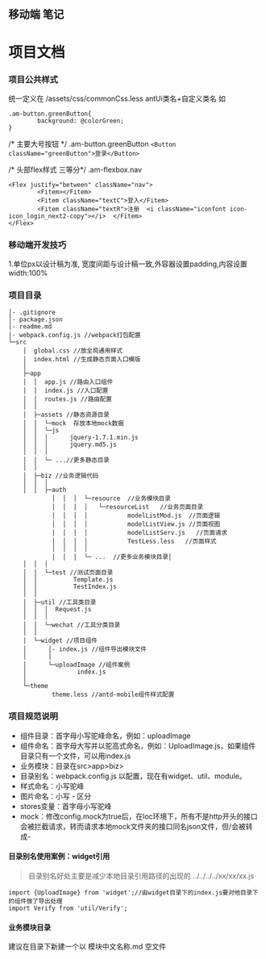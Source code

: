 ## 移动端 笔记

# 项目文档

### 项目公共样式

统一定义在 /assets/css/commonCss.less
antUi类名+自定义类名  如

```
.am-button.greenButton{
        background: @colorGreen;
}
```


/* 主要大号按钮 */
.am-button.greenButton
 ```<Button className="greenButton">登录</Button> ```

/* 头部flex样式  三等分*/
.am-flexbox.nav

```
<Flex justify="between" className="nav">
        <Fitem></Fitem>
        <Fitem className="textC">登入</Fitem>
        <Fitem className="textR">注册  <i className="iconfont icon-icon_login_next2-copy"></i>  </Fitem>
</Flex>
```

### 移动端开发技巧

1.单位px以设计稿为准, 宽度间距与设计稿一致,外容器设置padding,内容设置width:100%




### 项目目录


```
│- .gitignore
│- package.json
│- readme.md
│- webpack.config.js //webpack打包配置
└─src
    │  global.css //放全局通用样式
    │  index.html //生成静态页面入口模版
    │
    ├─app
    │  │  app.js //路由入口组件
    │  │  index.js //入口配置
    │  │  routes.js //路由配置
    │  │
    │  ├─assets //静态资源目录
    │  │  └─mock  存放本地mock数据
    │  │  └─js
    │  │  │      jquery-1.7.1.min.js
    │  │  │      jquery.md5.js
    │  │  │
    │  │  └─ ...//更多静态目录
    │  │
    │  ├─biz //业务逻辑代码
    │  │  │
    │  │  ├─auth
            │  │  │  └─resource  //业务模块目录
            │  │  │  │   └─resourceList   //业务页面目录
            │  │  │  │           modelListMod.js  //页面逻辑
            │  │  │  │           modelListView.js //页面视图
            │  │  │  │           modelListServ.js   //页面请求
            │  │  │  │           TestLess.less   //页面样式
            │  │  │  │
            │  │  │  └─ ...  //更多业务模块目录│
    │  │  │
    │  │  └─test //测试页面目录
    │  │          Template.js
    │  │          TestIndex.js
    │  │
    │  ├─util //工具类目录
    │  │  │  Request.js
    │  │  │
    │  │  └─wechat //工具分类目录
    │  │
    │  └─widget //项目组件
    │      │- index.js //组件导出模块文件
    │      │
    │      └─uploadImage //组件案例
    │              index.js
    │
    └─theme
            theme.less //antd-mobile组件样式配置
```

### 项目规范说明

- 组件目录：首字母小写驼峰命名，例如：uploadImage
- 组件命名：首字母大写并以驼高式命名，例如：UploadImage.js，如果组件目录只有一个文件，可以用index.js
- 业务模块：目录在src>app>biz>
- 目录别名：webpack.config.js 以配置，现在有widget、util、module。
- 样式命名：小写驼峰
- 图片命名：小写 - 区分
- stores变量：首字母小写驼峰
- mock：修改config.mock为true后，在loc环境下，所有不是http开头的接口会被拦截请求，转而请求本地mock文件夹的接口同名json文件，但/会被转成-

#### 目录别名使用案例：widget引用

>目录别名好处主要是减少本地目录引用路径的出现的 ../../../../xx/xx/xx.js

```
import {UploadImage} from 'widget';//由widget目录下的index.js要对他目录下的组件做了导出处理
import Verify from 'util/Verify';
```

#### 业务模块目录

建议在目录下新建一个以<span color='yellow'> 模块中文名称.md</span> 空文件
